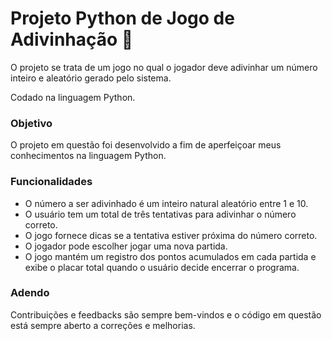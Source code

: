 # Projeto Python de Jogo de Adivinhação 🎲
O projeto se trata de um jogo no qual o jogador deve adivinhar um número inteiro e aleatório gerado pelo sistema. 

Codado na linguagem Python.

 ### Objetivo
 O projeto em questão foi desenvolvido a fim de aperfeiçoar meus conhecimentos na linguagem Python.

 ### Funcionalidades
   - O número a ser adivinhado é um inteiro natural aleatório entre 1 e 10.
   - O usuário tem um total de três tentativas para adivinhar o número correto.
   - O jogo fornece dicas se a tentativa estiver próxima do número correto.
   - O jogador pode escolher jogar uma nova partida.
   - O jogo mantém um registro dos pontos acumulados em cada partida e exibe o placar total quando o usuário decide encerrar o programa.

 ### Adendo 
 Contribuições e feedbacks são sempre bem-vindos e o código em questão está sempre aberto a correções e melhorias.
